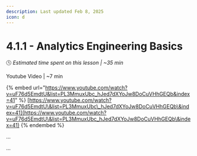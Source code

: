 ```yaml
---
description: Last updated Feb 8, 2025
icon: d
---
```


# 4.1.1 - Analytics Engineering Basics

:clock4:  _Estimated time spent on this lesson | \~35 min_

Youtube Video | \~7 min

{% embed url="https://www.youtube.com/watch?v=uF76d5EmdtU&list=PL3MmuxUbc_hJed7dXYoJw8DoCuVHhGEQb&index=41" %}
[https://www.youtube.com/watch?v=uF76d5EmdtU\&list=PL3MmuxUbc\_hJed7dXYoJw8DoCuVHhGEQb\&index=41](https://www.youtube.com/watch?v=uF76d5EmdtU\&list=PL3MmuxUbc_hJed7dXYoJw8DoCuVHhGEQb\&index=41)
{% endembed %}

...

...
